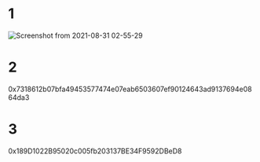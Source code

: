 # 1
![Screenshot from 2021-08-31 02-55-29](https://user-images.githubusercontent.com/89813113/131420458-11844a04-cd9f-4f47-a9ae-8585db675348.png)
# 2
0x7318612b07bfa49453577474e07eab6503607ef90124643ad9137694e0864da3
# 3
0x189D1022B95020c005fb203137BE34F9592DBeD8
